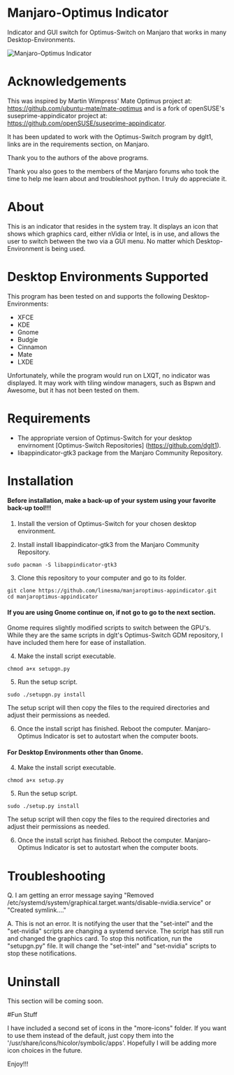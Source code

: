 # Manjaro-Optimus Indicator
Indicator and GUI switch for Optimus-Switch on Manjaro that works in many Desktop-Environments.

![Manjaro-Optimus Indicator](https://github.com/linesma/manjaroptimus-appindicator/blob/master/screenshots/screenshot.jpg)     

# Acknowledgements
This was inspired by Martin Wimpress' Mate Optimus project at: https://github.com/ubuntu-mate/mate-optimus and is a fork of openSUSE's suseprime-appindicator project at: https://github.com/openSUSE/suseprime-appindicator.

It has been updated to work with the Optimus-Switch program by dglt1, links are in the requirements section, on Manjaro.

Thank you to the authors of the above programs.

Thank you also goes to the members of the Manjaro forums who took the time to help me learn about and troubleshoot python. I truly do appreciate it.

# About

This is an indicator that resides in the system tray. It displays an icon that shows which graphics card, either nVidia or Intel, is in use, and allows the user to switch between the two via a GUI menu. No matter which Desktop-Environment is being used.

# Desktop Environments Supported

This program has been tested on and supports the following Desktop-Environments:
- XFCE
- KDE
- Gnome
- Budgie
- Cinnamon
- Mate
- LXDE

Unfortunately, while the program would run on LXQT, no indicator was displayed. It may work with tiling window managers, such as Bspwn and Awesome, but it has not been tested on them.

# Requirements
- The appropriate version of Optimus-Switch for your desktop envirnoment [Optimus-Switch Repositories] (https://github.com/dglt1).
- libappindicator-gtk3 package from the Manjaro Community Repository.

# Installation

#### Before installation, make a back-up of your system using your favorite back-up tool!!!

1. Install the version of Optimus-Switch for your chosen desktop environment.

2. Install install libappindicator-gtk3 from the Manjaro Community Repository.
```
sudo pacman -S libappindicator-gtk3
```
3. Clone this repository to your computer and go to its folder.
```
git clone https://github.com/linesma/manjaroptimus-appindicator.git
cd manjaroptimus-appindicator
```

#### If you are using Gnome continue on, if not go to go to the next section.

Gnome requires slightly modified scripts to switch between the GPU's. While they are the same scripts in dglt's Optimus-Switch GDM repository, I have included them here for ease of installation.

4. Make the install script executable.
```
chmod a+x setupgn.py
```

5. Run the setup script.
```
sudo ./setupgn.py install
```

The setup script will then copy the files to the required directories and adjust their permissions as needed.

6. Once the install script has finished. Reboot the computer. Manjaro-Optimus Indicator is set to autostart when the computer boots.

#### For Desktop Environments other than Gnome.

4. Make the install script executable.
```
chmod a+x setup.py
```

5. Run the setup script.
```
sudo ./setup.py install
```

The setup script will then copy the files to the required directories and adjust their permissions as needed.

6. Once the install script has finished. Reboot the computer. Manjaro-Optimus Indicator is set to autostart when the computer boots.

# Troubleshooting

Q. I am getting an error message saying "Removed /etc/systemd/system/graphical.target.wants/disable-nvidia.service" or "Created symlink...."

A. This is not an error. It is notifying the user that the "set-intel" and the "set-nvidia" scripts are changing a systemd service. The script has still run and changed the graphics card. To stop this notification, run the "setupgn.py" file. It will change the "set-intel" and "set-nvidia" scripts to stop these notifications. 

# Uninstall

This section will be coming soon.

#Fun Stuff

I have included a second set of icons in the "more-icons" folder. If you want to use them instead of the default, just copy them into the '/usr/share/icons/hicolor/symbolic/apps'. Hopefully I will be adding more icon choices in the future.

Enjoy!!!
